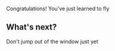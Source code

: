 Congratulations!  You've just learned to fly

## What's next?

Don't jump out of the window just yet

